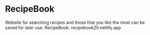 # RecipeBook
Website for searching recipes and those that you like the most can be saved for later use.
RecipeBook: recipebook20.netlify.app
